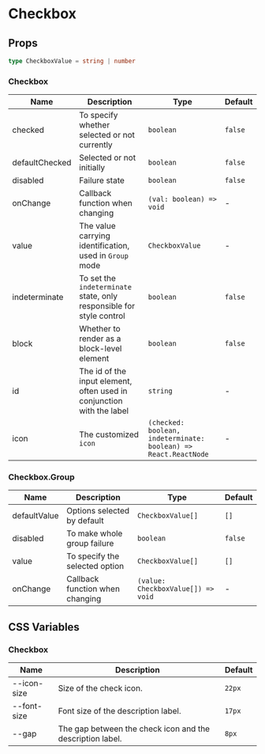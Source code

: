 # Checkbox

<code src="./demos/demo1.tsx"></code>

## Props

```ts | pure
type CheckboxValue = string | number
```

### Checkbox

| Name           | Description                                                           | Type                                                            | Default |
| -------------- | --------------------------------------------------------------------- | --------------------------------------------------------------- | ------- |
| checked        | To specify whether selected or not currently                          | `boolean`                                                       | `false` |
| defaultChecked | Selected or not initially                                             | `boolean`                                                       | `false` |
| disabled       | Failure state                                                         | `boolean`                                                       | `false` |
| onChange       | Callback function when changing                                       | `(val: boolean) => void`                                        | -       |
| value          | The value carrying identification, used in `Group` mode               | `CheckboxValue`                                                 | -       |
| indeterminate  | To set the `indeterminate` state, only responsible for style control  | `boolean`                                                       | `false` |
| block          | Whether to render as a block-level element                            | `boolean`                                                       | `false` |
| id             | The id of the input element, often used in conjunction with the label | `string`                                                        | -       |
| icon           | The customized `icon`                                                 | `(checked: boolean, indeterminate: boolean) => React.ReactNode` | -       |

### Checkbox.Group

| Name         | Description                     | Type                               | Default |
| ------------ | ------------------------------- | ---------------------------------- | ------- |
| defaultValue | Options selected by default     | `CheckboxValue[]`                  | `[]`    |
| disabled     | To make whole group failure     | `boolean`                          | `false` |
| value        | To specify the selected option  | `CheckboxValue[]`                  | `[]`    |
| onChange     | Callback function when changing | `(value: CheckboxValue[]) => void` | -       |

## CSS Variables

### Checkbox

| Name        | Description                                               | Default |
| ----------- | --------------------------------------------------------- | ------- |
| --icon-size | Size of the check icon.                                   | `22px`  |
| --font-size | Font size of the description label.                       | `17px`  |
| --gap       | The gap between the check icon and the description label. | `8px`   |
